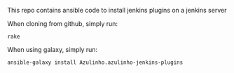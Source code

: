 This repo contains ansible code to install jenkins plugins on a jenkins server

When cloning from github, simply run:

    rake

When using galaxy, simply run:

    ansible-galaxy install Azulinho.azulinho-jenkins-plugins
